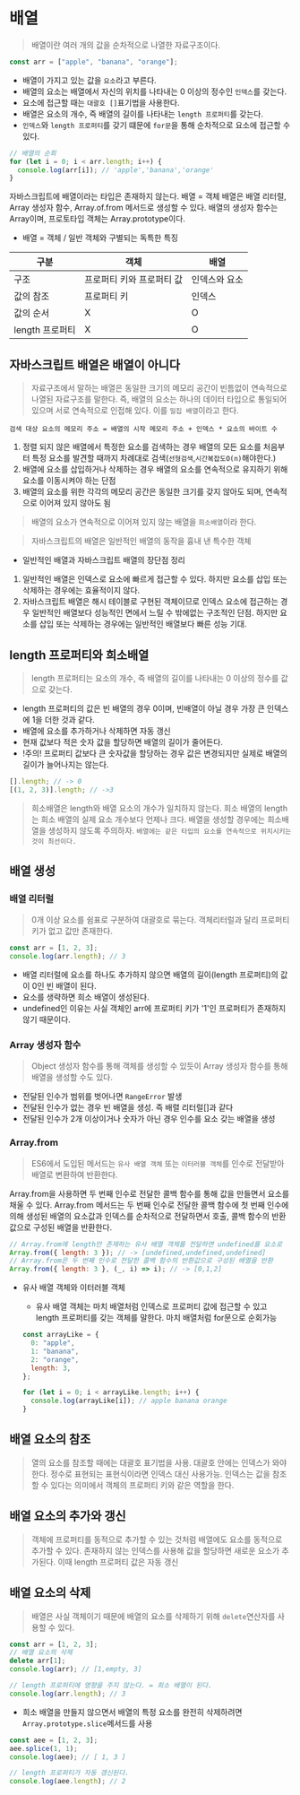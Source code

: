 # 배열

> 배열이란 여러 개의 값을 순차적으로 나열한 자료구조이다.

```jsx
const arr = ["apple", "banana", "orange"];
```

- 배열이 가지고 있는 값을 `요소`라고 부른다.
- 배열의 요소는 배열에서 자신의 위치를 나타내는 0 이상의 정수인 `인덱스`를 갖는다.
- 요소에 접근할 때는 `대괄호 []`표기법을 사용한다.
- 배열은 요소의 개수, 즉 배열의 길이를 나타내는 `length 프로퍼티`를 갖는다.
- `인덱스`와 `length 프로퍼티`를 갖기 떄문에 `for문`을 통해 순차적으로 요소에 접근할 수 있다.

```jsx
// 배열의 순회
for (let i = 0; i < arr.length; i++) {
  console.log(arr[i]); // 'apple','banana','orange'
}
```

자바스크립트에 배열이라는 타입은 존재하지 않는다. 배열 = 객체
배열은 배열 리터럴, Array 생성자 함수, Array.of.from 메서드로 생성할 수 있다. 배열의 생성자 함수는 Array이며, 프로토타입 객체는 Array.prototype이다.

- 배열 = 객체 / 일반 객체와 구별되는 독특한 특징

| 구분            | 객체                      | 배열          |
| --------------- | ------------------------- | ------------- |
| 구조            | 프로퍼티 키와 프로퍼티 값 | 인덱스와 요소 |
| 값의 참조       | 프로퍼티 키               | 인덱스        |
| 값의 순서       | X                         | O             |
| length 프로퍼티 | X                         | O             |

## 자바스크립트 배열은 배열이 아니다

> 자료구조에서 말하는 배열은 동일한 크기의 메모리 공간이 빈틈없이 연속적으로 나열된 자료구조를 말한다. 즉, 배열의 요소는 하나의 데이터 타입으로 통일되어 있으며 서로 연속적으로 인접해 있다. 이를 `밀집 배열`이라고 한다.

```
검색 대상 요소의 메모리 주소 = 배열의 시작 메모리 주소 + 인덱스 * 요소의 바이트 수
```

1. 정렬 되지 않은 배열에서 특정한 요소를 검색하는 경우 배열의 모든 요소를 처음부터 특정 요소를 발견할 때까지 차례대로 검색(`선형검색`,`시간복잡도O(n)`해야한다.)
2. 배열에 요소를 삽입하거나 삭제하는 경우 배열의 요소를 연속적으로 유지하기 위해 요소를 이동시켜야 하는 단점
3. 배열의 요소를 위한 각각의 메모리 공간은 동일한 크기를 갖지 않아도 되며, 연속적으로 이어져 있지 않아도 됨

> 배열의 요소가 연속적으로 이어져 있지 않는 배열을 `희소배열`이라 한다.

> 자바스크립트의 배열은 일반적인 배열의 동작을 흉내 낸 특수한 객체

- 일반적인 배열과 자바스크립트 배열의 장단점 정리

1. 일반적인 배열은 인덱스로 요소에 빠르게 접근할 수 있다. 하지만 요소를 삽입 또는 삭제하는 경우에는 효율적이지 않다.
2. 자바스크립트 배열은 해시 테이블로 구현된 객체이므로 인덱스 요소에 접근하는 경우 일반적인 배열보다 성능적인 면에서 느릴 수 밖에없는 구조적인 단점. 하지만 요소를 삽입 또는 삭제하는 경우에는 일반적인 배열보다 빠른 성능 기대.

## length 프로퍼티와 희소배열

> length 프로퍼티는 요소의 개수, 즉 배열의 길이를 나타내는 0 이상의 정수를 값으로 갖는다.

- length 프로퍼티의 값은 빈 배열의 경우 0이며, 빈배열이 아닐 경우 가장 큰 인덱스에 1을 더한 것과 같다.
- 배열에 요소를 추가하거나 삭제하면 자동 갱신
- 현재 값보다 적은 숫자 값을 할당하면 배열의 길이가 줄어든다.
- !주의! 프로퍼티 값보다 큰 숫자값을 할당하는 경우 값은 변경되지만 실제로 배열의 길이가 늘어나지는 않는다.

```jsx
[].length; // -> 0
[(1, 2, 3)].length; // ->3
```

> 희소배열은 length와 배열 요소의 개수가 일치하지 않는다. 희소 배열의 length는 희소 배열의 실제 요소 개수보다 언제나 크다.
> 배열을 생성할 경우에는 희소배열을 생성하지 않도록 주의하자. `배열에는 같은 타입의 요소를 연속적으로 위치시키는 것이 최선이다.`

## 배열 생성

### 배열 리터럴

> 0개 이상 요소를 쉼표로 구분하여 대괄호로 묶는다. 객체리터럴과 달리 프로퍼티 키가 없고 값만 존재한다.

```jsx
const arr = [1, 2, 3];
console.log(arr.length); // 3
```

- 배열 리터럴에 요소를 하나도 추가하지 않으면 배열의 길이(length 프로퍼티)의 값이 0인 빈 배열이 된다.
- 요소를 생략하면 희소 배열이 생성된다.
- undefined인 이유는 사실 객체인 arr에 프로퍼티 키가 '1'인 프로퍼티가 존재하지 않기 때문이다.

### Array 생성자 함수

> Object 생성자 함수를 통해 객체를 생성할 수 있듯이 Array 생성자 함수를 통해 배열을 생성할 수도 있다.

- 전달된 인수가 범위를 벗어나면 `RangeError` 발생
- 전달된 인수가 없는 경우 빈 배열을 생성. 즉 배렬 리터럴[]과 같다
- 전달된 인수가 2개 이상이거나 숫자가 아닌 경우 인수를 요소 갖는 배열을 생성

### Array.from

> ES6에서 도입된 메서드는 `유사 배열 객체` 또는 `이터러블 객체`를 인수로 전달받아 배열로 변환하여 반환한다.

Array.from을 사용하면 두 번째 인수로 전달한 콜백 함수를 통해 값을 만들면서 요소를 채울 수 있다. Array.from 메서드는 두 번째 인수로 전달한 콜백 함수에 첫 번째 인수에 의해 생성된 배열의 요소값과 인덱스를 순차적으로 전달하면서 호출, 콜백 함수의 반환 값으로 구성된 배열을 반환한다.

```jsx
// Array.from에 length만 존재하는 유사 배열 객체를 전달하면 undefined를 요소로
Array.from({ length: 3 }); // -> [undefined,undefined,undefined]
// Array.from은 두 번째 인수로 전달한 콜백 함수의 반환값으로 구성된 배열을 반환
Array.from({ length: 3 }, (_, i) => i); // -> [0,1,2]
```

- 유사 배열 객체와 이터러블 객체

  - 유사 배열 객체는 마치 배열처럼 인덱스로 프로퍼티 값에 접근할 수 있고 length 프로퍼티를 갖는 객체를 말한다. 마치 배열처럼 for문으로 순회가능

  ```jsx
  const arrayLike = {
    0: "apple",
    1: "banana",
    2: "orange",
    length: 3,
  };

  for (let i = 0; i < arrayLike.length; i++) {
    console.log(arrayLike[i]); // apple banana orange
  }
  ```

## 배열 요소의 참조

> 열의 요소를 참조할 때에는 대괄호 표기법을 사용. 대괄호 안에는 인덱스가 와야 한다. 정수로 표현되는 표현식이라면 인덱스 대신 사용가능. 인덱스는 값을 참조할 수 있다는 의미에서 객체의 프로퍼티 키와 같은 역할을 한다.

## 배열 요소의 추가와 갱신

> 객체에 프로퍼티를 동적으로 추가할 수 있는 것처럼 배열에도 요소를 동적으로 추가할 수 있다. 존재하지 않는 인덱스를 사용해 값을 할당하면 새로운 요소가 추가된다. 이때 length 프로퍼티 값은 자동 갱신

## 배열 요소의 삭제

> 배열은 사실 객체이기 때문에 배열의 요소를 삭제하기 위해 `delete`연산자를 사용할 수 있다.

```jsx
const arr = [1, 2, 3];
// 배열 요소의 삭제
delete arr[1];
console.log(arr); // [1,empty, 3]

// length 프로퍼티에 영향을 주지 않는다. = 희소 배열이 된다.
console.log(arr.length); // 3
```

- 희소 배열을 만들지 않으면서 배열의 특정 요소를 완전히 삭제하려면 `Array.prototype.slice`메서드를 사용

```jsx
const aee = [1, 2, 3];
aee.splice(1, 1);
console.log(aee); // [ 1, 3 ]

// length 프로퍼티가 자동 갱신된다.
console.log(aee.length); // 2
```
